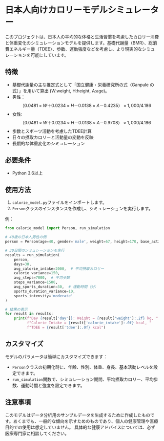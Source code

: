 # 日本人向けカロリーモデルシミュレーター

このプロジェクトは、日本人の平均的な体格と生活習慣を考慮したカロリー消費と体重変化のシミュレーションモデルを提供します。基礎代謝量（BMR）、総消費エネルギー量（TDEE）、歩数、運動強度などを考慮し、より現実的なシミュレーションを可能にしています。


## 特徴

- 基礎代謝量の主な推定式として「国立健康・栄養研究所の式（Ganpule の式）」を用いて算出 (W:weight, H:height, A:age)。
- 男性：$$（0.0481×W＋0.0234×H－0.0138×A－0.4235）×1,000/4.186$$
- 女性:$$（0.0481×W＋0.0234×H－0.0138×A－0.9708）×1,000/4.186$$
- 歩数とスポーツ活動を考慮したTDEE計算
- 日々の摂取カロリーと活動量の変動を反映
- 長期的な体重変化のシミュレーション

## 必要条件

- Python 3.6以上

## 使用方法

1. `calorie_model.py`ファイルをインポートします。
2. `Person`クラスのインスタンスを作成し、シミュレーションを実行します。

例：

```python
from calorie_model import Person, run_simulation

# 40歳の日本人男性の例
person = Person(age=40, gender='male', weight=67, height=170, base_activity_level='lightly active')

# 30日間のシミュレーションを実行
results = run_simulation(
    person, 
    days=30, 
    avg_calorie_intake=2000,  # 平均摂取カロリー
    calorie_variance=150,
    avg_steps=7000,  # 平均歩数
    steps_variance=1500,
    avg_sports_duration=30,  # 運動時間（分）
    sports_duration_variance=10,
    sports_intensity='moderate'
)

# 結果の表示
for result in results:
    print(f"Day {result['day']}: Weight = {result['weight']:.2f} kg, "
          f"Calorie Intake = {result['calorie_intake']:.0f} kcal, "
          f"TDEE = {result['tdee']:.0f} kcal")
```

## カスタマイズ

モデルのパラメータは簡単にカスタマイズできます：

- `Person`クラスの初期化時に、年齢、性別、体重、身長、基本活動レベルを設定できます。
- `run_simulation`関数で、シミュレーション期間、平均摂取カロリー、平均歩数、運動時間と強度を設定できます。


## 注意事項

このモデルはデータ分析用のサンプルデータを生成するために作成したものです。あくまでも、一般的な傾向を示すためのものであり、個人の健康管理や医療目的での使用は想定していません。
具体的な健康アドバイスについては、必ず医療専門家に相談してください。
